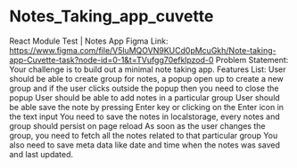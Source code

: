 # Notes_Taking_app_cuvette

React Module Test | Notes App
Figma Link: https://www.figma.com/file/V5luMQOVN9KUCd0pMcuGkh/Note-taking-app-Cuvette-task?node-id=0-1&t=TVufgg70efklpzod-0
Problem Statement:
Your challenge is to build out a minimal note taking app.
Features List:
User should be able to create group for notes, a popup open up to create a new group and if the user clicks outside the popup then you need to close the popup
User should be able to add notes in a particular group
User should be able save the note by pressing Enter key or clicking on the Enter icon in the text input
You need to save the notes in localstorage, every notes and group should persist on page reload
As soon as the user changes the group, you need to fetch all the notes related to that particular group
You also need to save meta data like date and time when the notes was saved and last updated.
